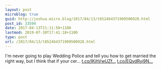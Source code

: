 ```yaml
---
layout: post
microblog: true
guid: http://joshua.micro.blog/2017/04/13/t852464371909500928.html
post_id: 33594
date: 2017-04-13T21:11:58+1100
lastmod: 2019-07-30T17:41:18+1100
type: post
url: /2017/04/13/t852464371909500928.html
---
```

I'm never going to play Wedding Police and tell you how to get married the right way, but I think that if your cer… [t.co/IKjhVwUZf...](https://t.co/IKjhVwUZfe) [t.co/EQydRyi9N...](https://t.co/EQydRyi9NI)
